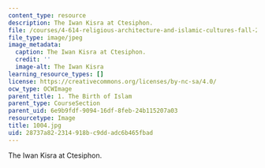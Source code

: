 ```yaml
---
content_type: resource
description: The Iwan Kisra at Ctesiphon.
file: /courses/4-614-religious-architecture-and-islamic-cultures-fall-2002/28737a822314918bc9ddadc6b465fbad_1004.jpg
file_type: image/jpeg
image_metadata:
  caption: The Iwan Kisra at Ctesiphon.
  credit: ''
  image-alt: The Iwan Kisra
learning_resource_types: []
license: https://creativecommons.org/licenses/by-nc-sa/4.0/
ocw_type: OCWImage
parent_title: 1. The Birth of Islam
parent_type: CourseSection
parent_uid: 6e9b9fdf-9094-16df-8feb-24b115207a03
resourcetype: Image
title: 1004.jpg
uid: 28737a82-2314-918b-c9dd-adc6b465fbad
---
```

The Iwan Kisra at Ctesiphon.